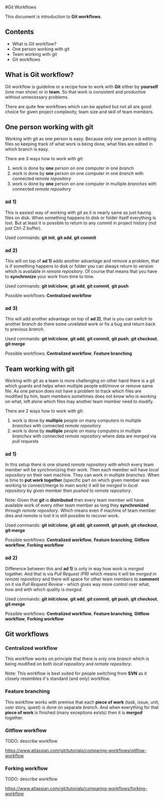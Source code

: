 #Git Workflows

This document is introduction to **Git workflows**.

## Contents

- What is Git workflow?
- One person working with git
- Team working with git
- Git workflows

## What is Git workflow?

Git workflow is guideline or a recipe how to work with **Git** either by **yourself** (one man show) or in **team**. So that work is consistent and productive without unnecessary problems.

There are quite few workflows which can be applied but not all are good choice for given project complexity, team size and skill of team members.

## One person working with git

Working with git as one person is easy. Because only one person is editing files so keeping track of what work is being done, what files are edited in which branch is easy.

There are 3 ways how to work with git:

1. work is done by **one** person on one computer in one _branch_
2. work is done by **one** person on one computer in one _branch_ with connected _remote repository_
3. work is done by **one** person on one computer in multiple _branches_ with connected _remote repository_

### ad 1)

This is easiest way of working with _git_ as it is nearly same as just having files on disk. When something happens to disk or folder itself everything is lost. But at least it is possible to return to any commit in project history (not just Ctrl-Z buffer).

Used commands: **git init**, **git add**, **git commit**

### ad 2)

This will on top of **ad 1)** adds another advantage and remove a problem, that is if something happens to disk or folder you can always return to version which is available in _remote repository_. Of course that means that you have to **synchronize** your work from time to time.

Used commands: **git init**/**clone**, **git add**, **git commit**, **git push**

Possible workflows: **Centralized workflow**

### ad 3)

This will add another advantage on top of **ad 2)**, that is you can switch to another _branch_ do there some unrelated work or fix a bug and return back to previous _branch_.

Used commands: **git init**/**clone**, **git add**, **git commit**, **git push**, **git checkout**, **git merge**

Possible workflows: **Centralized workflow**, **Feature branching**

## Team working with git

Working with git as a team is more challenging on other hand there is a git which guards and helps when multiple people edit/move or remove same file. As one person does not have a problem to track which files are modified by him, team members sometimes does not know who is working on what, left alone which files may another team member need to modify.

There are 2 ways how to work with git:

1. work is done by **multiple** people on many computers in multiple _branches_ with connected _remote repository_
2. work is done by **multiple** people on many computers in multiple _branches_ with connected _remote repository_ where data are _merged_ via _pull requests_

### ad 1)

In this setup there is one shared _remote repository_ with which every team member will be synchronizing their work. Then each member will have _local repository_ on their own machine. They can work in multiple _branches_. When is time to **put work together** (specific part on which given member was working to connect/merge to main work) it will be _merged_ in _local repository_ by given member then _pushed_ to _remote repository_.

Note: Given that **git** is **distributed** then every team member will have available work of every other team member as long they **synchronized** through _remote repository_. Which means even if machine of team member dies and remote is lost it is still possible to recover work.

Used commands: **git init**/**clone**, **git add**, **git commit**, **git push**, **git checkout**, **git merge**

Possible workflows: **Centralized workflow**, **Feature branching**, **Gitflow workflow**, **Forking workflow**

### ad 2)

Difference between this and **ad 1)** is only in way how work is _merged_ together. And that is via _Pull Request (PR)_ which means it will be _merged_ in _remote repository_ and there will space for other team members to **comment** on it via _Pull Request Review_ - which gives way more control over what, how and with which quality is _merged_.

Used commands: **git init**/**clone**, **git add**, **git commit**, **git push**, **git checkout**, **git merge**

Possible workflows: **Centralized workflow**, **Feature branching**, **Gitflow workflow**, **Forking workflow**

## Git workflows

### Centralized workflow

This workflow works on principle that there is only one _branch_ which is being modified on both _local repository_ and _remote repository_.

Note: This workflow is best suited for people switching from **SVN** as it closely resembles it's standard (and only) workflow.

### Feature branching

This workflow works with premise that each **piece of work** (task, issue, unit, user story, quest) is done on separate _branch_. And when everything for that **piece of work** is finished (many exceptions exists) then it is **_merged_** together.

### Gitflow workflow

TODO: describe workflow

https://www.atlassian.com/git/tutorials/comparing-workflows/gitflow-workflow

### Forking workflow

TODO: describe workflow

https://www.atlassian.com/git/tutorials/comparing-workflows/forking-workflow
